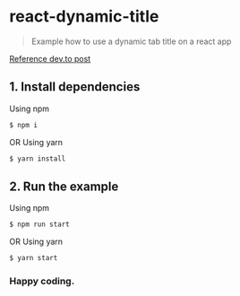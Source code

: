 # react-dynamic-title

> Example how to use a dynamic tab title on a react app

[Reference dev.to post](https://dev.to/luispa/how-to-add-a-dynamic-title-on-your-react-app----3l0j)

## 1. Install dependencies
Using npm
```bash
$ npm i 
```

OR Using yarn
```bash
$ yarn install
```

## 2. Run the example

Using npm
```bash
$ npm run start
```

OR Using yarn
```bash
$ yarn start
```

### Happy coding.


